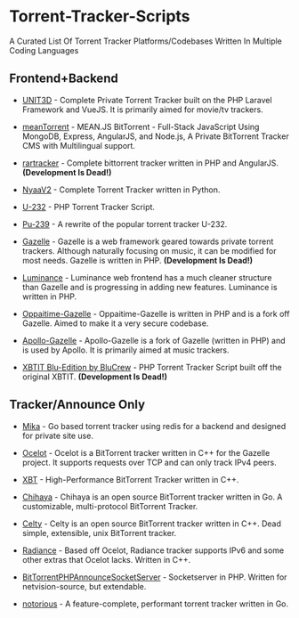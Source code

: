 # Torrent-Tracker-Scripts
A Curated List Of Torrent Tracker Platforms/Codebases Written In Multiple Coding Languages


## Frontend+Backend
- [UNIT3D](https://github.com/UNIT3D/UNIT3D) - Complete Private Torrent Tracker built on the PHP Laravel Framework and VueJS. It is primarily aimed for movie/tv trackers.

- [meanTorrent](https://github.com/taobataoma/meanTorrent) - MEAN.JS BitTorrent - Full-Stack JavaScript Using MongoDB, Express, AngularJS, and Node.js, A Private BitTorrent Tracker CMS with Multilingual support.

- [rartracker](https://github.com/swetorrentking/rartracker) - Complete bittorrent tracker written in PHP and AngularJS. **(Development Is Dead!)**

- [NyaaV2](https://github.com/nyaadevs/nyaa) - Complete Torrent Tracker written in Python.

- [U-232](https://github.com/Bigjoos/U-232-V5) - PHP Torrent Tracker Script.

- [Pu-239](https://github.com/darkalchemy/Pu-239) - A rewrite of the popular torrent tracker U-232.

- [Gazelle](https://github.com/WhatCD/Gazelle) - Gazelle is a web framework geared towards private torrent trackers. Although naturally focusing on music, it can be modified for most needs. Gazelle is written in PHP. **(Development Is Dead!)**

- [Luminance](https://github.com/Empornium/Luminance) - Luminance web frontend has a much cleaner structure than Gazelle and is progressing in adding new features. Luminance is written in PHP.

- [Oppaitime-Gazelle](https://git.oppaiti.me/Oppaitime/Gazelle) -  Oppaitime-Gazelle is written in PHP and is a fork off Gazelle. Aimed to make it a very secure codebase.

- [Apollo-Gazelle](https://github.com/ApolloRIP/Gazelle) - Apollo-Gazelle is a fork of Gazelle (written in PHP) and is used by Apollo. It is primarily aimed at music trackers.

- [XBTIT Blu-Edition by BluCrew](https://github.com/bug-me-not/XBTIT-Blu-Edition-by-BluCrew) - PHP Torrent Tracker Script built off the original XBTIT. **(Development Is Dead!)**


## Tracker/Announce Only
- [Mika](https://github.com/leighmacdonald/mika) - Go based torrent tracker using redis for a backend and designed for private site use.

- [Ocelot](https://github.com/WhatCD/Ocelot) - Ocelot is a BitTorrent tracker written in C++ for the Gazelle project. It supports requests over TCP and can only track IPv4 peers.

- [XBT](https://github.com/OlafvdSpek/xbt) - High-Performance BitTorrent Tracker written in C++.

- [Chihaya](https://github.com/chihaya/chihaya) - Chihaya is an open source BitTorrent tracker written in Go. A customizable, multi-protocol BitTorrent Tracker.

- [Celty](https://github.com/XAMPP/Celty) - Celty is an open source BitTorrent tracker written in C++. Dead simple, extensible, unix BitTorrent tracker.

- [Radiance](https://github.com/Empornium/Radiance) - Based off Ocelot, Radiance tracker supports IPv6 and some other extras that Ocelot lacks. Written in C++.

- [BitTorrentPHPAnnounceSocketServer](https://github.com/kaitokid222/BitTorrentPHPAnnounceSocketServer) - Socketserver in PHP. Written for netvision-source, but extendable.

- [notorious](https://github.com/GrappigPanda/notorious) - A feature-complete, performant torrent tracker written in Go.
